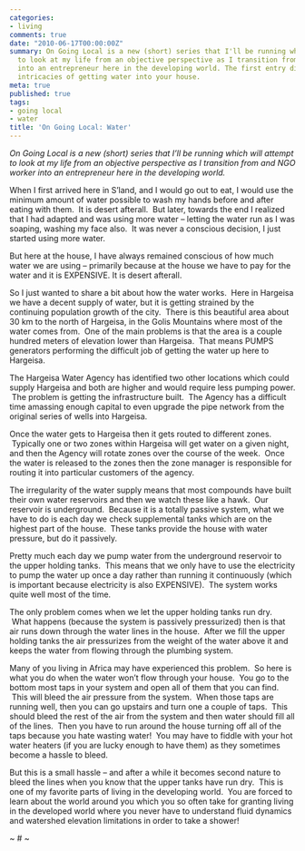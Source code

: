 ```yaml
---
categories:
- living
comments: true
date: "2010-06-17T00:00:00Z"
summary: On Going Local is a new (short) series that I'll be running which will attempt
  to look at my life from an objective perspective as I transition from and NGO worker
  into an entrepreneur here in the developing world. The first entry dives into the
  intricacies of getting water into your house.
meta: true
published: true
tags:
- going local
- water
title: 'On Going Local: Water'
---
```


*On Going Local is a new (short) series that I’ll be running which will attempt to look at my life from an objective perspective as I transition from and NGO worker into an entrepreneur here in the developing world.*

When I first arrived here in S’land, and I would go out to eat, I would use the minimum amount of water possible to wash my hands before and after eating with them.  It is desert afterall.  But later, towards the end I realized that I had adapted and was using more water – letting the water run as I was soaping, washing my face also.  It was never a conscious decision, I just started using more water.


But here at the house, I have always remained conscious of how much water we are using – primarily because at the house we have to pay for the water and it is EXPENSIVE. It is desert afterall.

So I just wanted to share a bit about how the water works.  Here in Hargeisa we have a decent supply of water, but it is getting strained by the continuing population growth of the city.  There is this beautiful area about 30 km to the north of Hargeisa, in the Golis Mountains where most of the water comes from.  One of the main problems is that the area is a couple hundred meters of elevation lower than Hargeisa.  That means PUMPS generators performing the difficult job of getting the water up here to Hargeisa.

The Hargeisa Water Agency has identified two other locations which could supply Hargeisa and both are higher and would require less pumping power.  The problem is getting the infrastructure built.  The Agency has a difficult time amassing enough capital to even upgrade the pipe network from the original series of wells into Hargeisa.

Once the water gets to Hargeisa then it gets routed to different zones.  Typically one or two zones within Hargeisa will get water on a given night, and then the Agency will rotate zones over the course of the week.  Once the water is released to the zones then the zone manager is responsible for routing it into particular customers of the agency.

The irregularity of the water supply means that most compounds have built their own water reservoirs and then we watch these like a hawk.  Our reservoir is underground.  Because it is a totally passive system, what we have to do is each day we check supplemental tanks which are on the highest part of the house.  These tanks provide the house with water pressure, but do it passively.

Pretty much each day we pump water from the underground reservoir to the upper holding tanks.  This means that we only have to use the electricity to pump the water up once a day rather than running it continuously (which is important because electricity is also EXPENSIVE).  The system works quite well most of the time.

The only problem comes when we let the upper holding tanks run dry.  What happens (because the system is passively pressurized) then is that air runs down through the water lines in the house.  After we fill the upper holding tanks the air pressurizes from the weight of the water above it and keeps the water from flowing through the plumbing system.

Many of you living in Africa may have experienced this problem.  So here is what you do when the water won’t flow through your house.  You go to the bottom most taps in your system and open all of them that you can find.  This will bleed the air pressure from the system.  When those taps are running well, then you can go upstairs and turn one a couple of taps.  This should bleed the rest of the air from the system and then water should fill all of the lines.  Then you have to run around the house turning off all of the taps because you hate wasting water!  You may have to fiddle with your hot water heaters (if you are lucky enough to have them) as they sometimes become a hassle to bleed.

But this is a small hassle – and after a while it becomes second nature to bleed the lines when you know that the upper tanks have run dry.  This is one of my favorite parts of living in the developing world.  You are forced to learn about the world around you which you so often take for granting living in the developed world where you never have to understand fluid dynamics and watershed elevation limitations in order to take a shower!

~ # ~